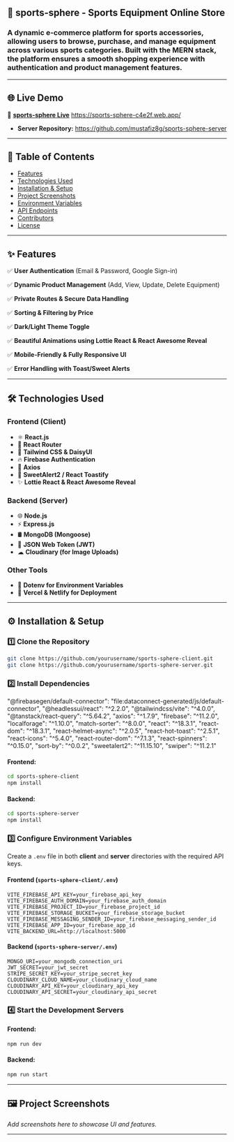 ## 🏅 sports-sphere - Sports Equipment Online Store  

### A dynamic e-commerce platform for sports accessories, allowing users to browse, purchase, and manage equipment across various sports categories. Built with the MERN stack, the platform ensures a smooth shopping experience with authentication and product management features.  

---

## 🌐 Live Demo  

🔗 **[sports-sphere Live](#)** https://sports-sphere-c4e2f.web.app/

- **Server Repository:** https://github.com/mustafiz8g/sports-sphere-server

---

## 📖 Table of Contents  

- [Features](#-features)  
- [Technologies Used](#-technologies-used)  
- [Installation & Setup](#-installation--setup)  
- [Project Screenshots](#-project-screenshots)  
- [Environment Variables](#-environment-variables)  
- [API Endpoints](#-api-endpoints)  
- [Contributors](#-contributors)  
- [License](#-license)  

---

## ✨ Features  

✅ **User Authentication** (Email & Password, Google Sign-in)  

✅ **Dynamic Product Management** (Add, View, Update, Delete Equipment)  

✅ **Private Routes & Secure Data Handling**  

✅ **Sorting & Filtering by Price**  

✅ **Dark/Light Theme Toggle**  

✅ **Beautiful Animations using Lottie React & React Awesome Reveal**  

✅ **Mobile-Friendly & Fully Responsive UI**  

✅ **Error Handling with Toast/Sweet Alerts**  

---

## 🛠️ Technologies Used  

### **Frontend (Client)**  
- ⚛ **React.js**  
- 🚀 **React Router**  
- 🎨 **Tailwind CSS & DaisyUI**  
- 🔥 **Firebase Authentication**  
- 🔗 **Axios**  
- 🎉 **SweetAlert2 / React Toastify**  
- ✨ **Lottie React & React Awesome Reveal**  

### **Backend (Server)**  
- 🌐 **Node.js**  
- ⚡ **Express.js**  
- 🛢 **MongoDB (Mongoose)**  
- 🔑 **JSON Web Token (JWT)**  
- ☁ **Cloudinary (for Image Uploads)**  

### **Other Tools**  
- 🔐 **Dotenv for Environment Variables**  
- 🚀 **Vercel & Netlify for Deployment**  

---

## ⚙️ Installation & Setup

### **1️⃣ Clone the Repository**
```bash
git clone https://github.com/yourusername/sports-sphere-client.git
git clone https://github.com/yourusername/sports-sphere-server.git
```

### **2️⃣ Install Dependencies**
 "@firebasegen/default-connector": "file:dataconnect-generated/js/default-connector",
    "@headlessui/react": "^2.2.0",
    "@tailwindcss/vite": "^4.0.0",
    "@tanstack/react-query": "^5.64.2",
    "axios": "^1.7.9",
    "firebase": "^11.2.0",
    "localforage": "^1.10.0",
    "match-sorter": "^8.0.0",
    "react": "^18.3.1",
    "react-dom": "^18.3.1",
    "react-helmet-async": "^2.0.5",
    "react-hot-toast": "^2.5.1",
    "react-icons": "^5.4.0",
    "react-router-dom": "^7.1.3",
    "react-spinners": "^0.15.0",
    "sort-by": "^0.0.2",
    "sweetalert2": "^11.15.10",
    "swiper": "^11.2.1"
#### Frontend:
```bash
cd sports-sphere-client
npm install
```
#### Backend:
```bash
cd sports-sphere-server
npm install
```

### **3️⃣ Configure Environment Variables**
Create a `.env` file in both **client** and **server** directories with the required API keys.

#### **Frontend (`sports-sphere-client/.env`)**
```plaintext
VITE_FIREBASE_API_KEY=your_firebase_api_key
VITE_FIREBASE_AUTH_DOMAIN=your_firebase_auth_domain
VITE_FIREBASE_PROJECT_ID=your_firebase_project_id
VITE_FIREBASE_STORAGE_BUCKET=your_firebase_storage_bucket
VITE_FIREBASE_MESSAGING_SENDER_ID=your_firebase_messaging_sender_id
VITE_FIREBASE_APP_ID=your_firebase_app_id
VITE_BACKEND_URL=http://localhost:5000
```

#### **Backend (`sports-sphere-server/.env`)**
```plaintext
MONGO_URI=your_mongodb_connection_uri
JWT_SECRET=your_jwt_secret
STRIPE_SECRET_KEY=your_stripe_secret_key
CLOUDINARY_CLOUD_NAME=your_cloudinary_cloud_name
CLOUDINARY_API_KEY=your_cloudinary_api_key
CLOUDINARY_API_SECRET=your_cloudinary_api_secret
```

### **4️⃣ Start the Development Servers**
#### Frontend:
```bash
npm run dev
```
#### Backend:
```bash
npm run start
```

---

## 🖼️ Project Screenshots

_Add screenshots here to showcase UI and features._

---
